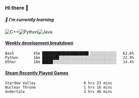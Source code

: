 ### Hi there 👋

##### 🌱 I’m currently learning

![C++](https://img.shields.io/badge/-C++-00599C?style=flat-square&logo=c)![Python](https://img.shields.io/badge/-Python-black?style=flat-square&logo=Python)![Java](https://img.shields.io/badge/-java-E34A86?style=flat-square&logo=java)


<!-- waka-box start -->
#### <a href="https://gist.github.com/bf274261b4c8553e17fc709dfc3cfa97" target="_blank">Weekly development breakdown</a>
```text
Bash    	 45m █████████████████████▎░░░░░░░░░░░░   62.6% 
Python  	 16m ███████▊░░░░░░░░░░░░░░░░░░░░░░░░░░   22.9% 
Other   	 10m ████▉░░░░░░░░░░░░░░░░░░░░░░░░░░░░░   14.4% 
```
<!-- Powered by https://github.com/YouEclipse/waka-box-go . -->
<!-- waka-box end -->



 <!-- steam-box start -->
#### <a href="https://gist.github.com/afc28dc1b85d9bc5cebfbe9d5e3639db" target="_blank">Steam Recently Played Games</a>
```text
Stardew Valley                      0 hrs 23 mins
Nuclear Throne                      1 hrs 16 mins
Undertale                           3 hrs 46 mins
```
<!-- Powered by https://github.com/YouEclipse/steam-box . -->
<!-- steam-box end -->

<!--
**KomoreKalu/KomoreKalu** is a ✨ _special_ ✨ repository because its `README.md` (this file) appears on your GitHub profile.

Here are some ideas to get you started:

- 🔭 I’m currently working on ...
- 🌱 I’m currently learning ...
- 👯 I’m looking to collaborate on ...
- 🤔 I’m looking for help with ...
- 💬 Ask me about ...
- 📫 How to reach me: ...
- 😄 Pronouns: ...
- ⚡ Fun fact: ...
-->
